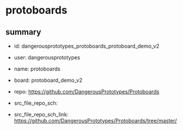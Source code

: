 # protoboards
 
## summary 
* id: dangerousprototypes_protoboards_protoboard_demo_v2
* user: dangerousprototypes
* name: protoboards
* board: protoboard_demo_v2
* repo: https://github.com/DangerousPrototypes/Protoboards



* src_file_repo_sch: 
* src_file_repo_sch_link: https://github.com/DangerousPrototypes/Protoboards/tree/master/







